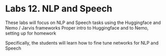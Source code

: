 # Labs 12.  NLP and Speech



These labs will focus on NLP and Speech tasks using the Huggingface and Nemo / Jarvis frameworks
Proper intro to Huggingface and to Nemo, setting up for homework

Specifically, the students will learn how to fine tune networks for NLP and Speech

